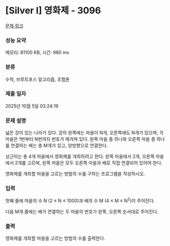 # [Silver I] 영화제 - 3096 

[문제 링크](https://www.acmicpc.net/problem/3096) 

### 성능 요약

메모리: 81100 KB, 시간: 980 ms

### 분류

수학, 브루트포스 알고리즘, 조합론

### 제출 일자

2025년 10월 5일 03:24:19

### 문제 설명

<p>넓은 강이 있는 나라가 있다. 강의 왼쪽에는 마을이 N개, 오른쪽에도 N개가 있으며, 각 마을은 1번부터 N번까지 번호가 매겨져 있다. 왼쪽 마을 중 하나와 오른쪽 마을 중 하나를 연결하는 배는 총 M개가 있고, 양방향으로 연결한다.</p>

<p>상근이는 총 4개 마을에서 영화제를 개최하려고 한다. 왼쪽 마을에서 2개, 오른쪽 마을에서 2개를 고르며, 왼쪽 마을은 모두 오른쪽 마을과 배로 직접 연결되어 있어야 한다.</p>

<p>영화제를 개최할 마을을 고르는 방법의 수를 구하는 프로그램을 작성하시오.</p>

### 입력 

 <p>첫째 줄에 마을의 수 N (2 ≤ N ≤ 1000)과 배의 수 M (4 ≤ M ≤ N<sup>2</sup>)이 주어진다.</p>

<p>다음 M개 줄에는 배가 연결하는 두 마을의 번호가 왼쪽, 오른쪽 순서대로 주어진다.</p>

### 출력 

 <p>영화제를 개최할 마을을 고르는 방법의 수를 출력한다.</p>

